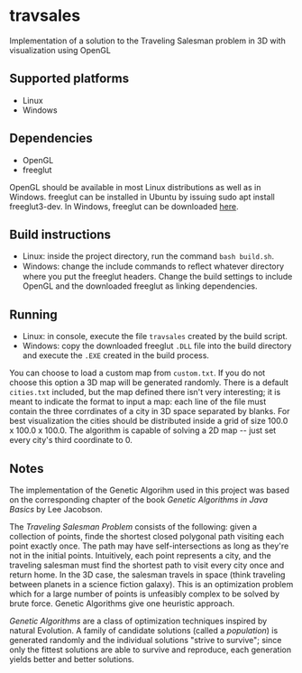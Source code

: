 # travsales
Implementation of a solution to the Traveling Salesman problem in 3D with visualization using OpenGL

## Supported platforms
* Linux
* Windows

## Dependencies
* OpenGL
* freeglut

OpenGL should be available in most Linux distributions as well as in Windows. freeglut can be installed in Ubuntu by issuing sudo apt install freeglut3-dev. In Windows, freeglut can be downloaded [here](https://www.transmissionzero.co.uk/software/freeglut-devel/).

## Build instructions
* Linux: inside the project directory, run the command `bash build.sh`.
* Windows: change the include commands to reﬂect whatever directory where you put the freeglut headers. Change the build settings to include OpenGL and the downloaded freeglut as linking dependencies.

## Running
* Linux: in console, execute the file `travsales` created by the build script.
* Windows: copy the downloaded freeglut `.DLL` file into the build directory and execute the `.EXE` created in the build process.

You can choose to load a custom map from `custom.txt`. If you do not choose this option a 3D map will be generated randomly. There is a default `cities.txt` included, but the map defined there isn't very interesting; it is meant to indicate the format to input a map: each line of the file must contain the three corrdinates of a city in 3D space separated by blanks. For best visualization the cities should be distributed inside a grid of size 100.0 x 100.0 x 100.0. The algorithm is capable of solving a 2D map -- just set every city's third coordinate to 0.

## Notes
The implementation of the Genetic Algorihm used in this project was based on the corresponding chapter of the book _Genetic Algorithms in Java Basics_ by Lee Jacobson.

The _Traveling Salesman Problem_ consists of the following: given a collection of points, finde the shortest closed polygonal path visiting each point exactly once. The path may have self-intersections as long as they're not in the initial points. Intuitively, each point represents a city, and the traveling salesman must find the shortest path to visit every city once and return home. In the 3D case, the salesman travels in space (think traveling between planets in a science fiction galaxy). This is an optimization problem which for a large number of points is unfeasibly complex to be solved by brute force. Genetic Algorithms give one heuristic approach.

_Genetic Algorithms_ are a class of optimization techniques inspired by natural Evolution. A family of candidate solutions (called a _population_) is generated randomly and the individual solutions "strive to survive"; since only the fittest solutions are able to survive and reproduce, each generation yields better and better solutions. 
